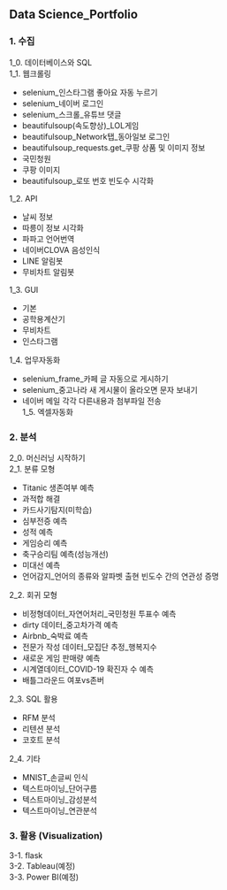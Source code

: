 ## Data Science_Portfolio
### 1. 수집
1_0. 데이터베이스와 SQL  
1_1. 웹크롤링  
* selenium_인스타그램 좋아요 자동 누르기  
* selenium_네이버 로그인
* selenium_스크롤_유튜브 댓글  
* beautifulsoup(속도향상)_LOL게임  
* beautifulsoup_Network탭_동아일보 로그인
* beautifulsoup_requests.get_쿠팡 상품 및 이미지 정보  
* 국민청원  
* 쿠팡 이미지  
* beautifulsoup_로또 번호 빈도수 시각화

1_2. API  
* 날씨 정보  
* 따릉이 정보 시각화  
* 파파고 언어번역  
* 네이버CLOVA 음성인식  
* LINE 알림봇  
* 무비차트 알림봇  

1_3. GUI  
* 기본  
* 공학용계산기  
* 무비차트  
* 인스타그램  

1_4. 업무자동화  
* selenium_frame_카페 글 자동으로 게시하기  
* selenium_중고나라 새 게시물이 올라오면 문자 보내기  
* 네이버 메일 각각 다른내용과 첨부파일 전송  
1_5. 엑셀자동화  

### 2. 분석
2_0. 머신러닝 시작하기  
2_1. 분류 모형  
* Titanic 생존여부 예측  
* 과적합 해결  
* 카드사기탐지(미학습)  
* 심부전증 예측  
* 성적 예측  
* 게임승리 예측  
* 축구승리팀 예측(성능개선)  
* 미대선 예측  
* 언어감지_언어의 종류와 알파벳 출현 빈도수 간의 연관성 증명  

2_2. 회귀 모형  
* 비정형데이터_자연어처리_국민청원 투표수 예측  
* dirty 데이터_중고차가격 예측  
* Airbnb_숙박료 예측  
* 전문가 작성 데이터_모집단 추정_행복지수  
* 새로운 게임 판매량 예측  
* 시계열데이터_COVID-19 확진자 수 예측  
* 배틀그라운드 여포vs존버  

2_3. SQL 활용   
* RFM 분석  
* 리텐션 분석  
* 코호트 분석  

2_4. 기타  
* MNIST_손글씨 인식  
* 텍스트마이닝_단어구름  
* 텍스트마이닝_감성분석  
* 텍스트마이닝_연관분석  

### 3. 활용 (Visualization)
3-1. flask  
3-2. Tableau(예정)  
3-3. Power BI(예정)  
